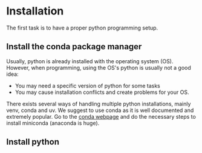 # Installation

The first task is to have a proper python programming setup. 

## Install the conda package manager

Usually, python is already installed with the operating system (OS). However, when programming, using the OS's python is usually not a good idea:
- You may need a specific version of python for some tasks
- You may cause installation conflicts and create problems for your OS.

There exists several ways of handling multiple python installations, mainly venv, conda and uv. We suggest to use conda as it is well documented and extremely popular. 
Go to the [conda webpage](https://docs.conda.io/projects/conda/en/latest/user-guide/install/index.html) and do the necessary steps to install miniconda (anaconda is huge).

## Install python